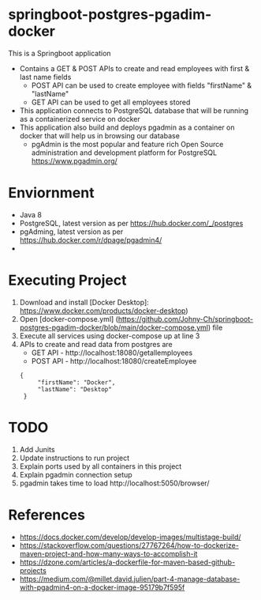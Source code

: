 # springboot-postgres-pgadim-docker
This is a Springboot application 
  * Contains a GET & POST APIs to create and read employees with first & last name fields
      *   POST API can be used to create employee with fields "firstName" & "lastName"
      *   GET API can be used to get all employees stored
  * This application connects to PostgreSQL database that will be running as a containerized service on docker
  * This application also build and deploys pgadmin as a container on docker that will help us in browsing our database
      * pgAdmin is the most popular and feature rich Open Source administration and development platform for PostgreSQL https://www.pgadmin.org/

# Enviornment
  * Java 8
  * PostgreSQL, latest version as per https://hub.docker.com/_/postgres
  * pgAdming, latest version as per https://hub.docker.com/r/dpage/pgadmin4/
  * 

# Executing Project
1. Download and install [Docker Desktop]: https://www.docker.com/products/docker-desktop)
2. Open [docker-compose.yml] (https://github.com/Johny-Ch/springboot-postgres-pgadim-docker/blob/main/docker-compose.yml) file
3. Execute all services using docker-compose up at line 3
4. APIs to create and read data from postgres are
   * GET API - http://localhost:18080/getallemployees
   * POST API - http://localhost:18080/createEmployee
   ```
   {
        "firstName": "Docker",
        "lastName": "Desktop"
    }
   ```

# TODO
1. Add Junits
2. Update instructions to run project 
3. Explain ports used by all containers in this project
4. Explain pgadmin connection setup
5. pgadmin takes time to load http://localhost:5050/browser/
   
# References
* https://docs.docker.com/develop/develop-images/multistage-build/
* https://stackoverflow.com/questions/27767264/how-to-dockerize-maven-project-and-how-many-ways-to-accomplish-it
* https://dzone.com/articles/a-dockerfile-for-maven-based-github-projects
* https://medium.com/@millet.david.julien/part-4-manage-database-with-pgadmin4-on-a-docker-image-95179b7f595f
